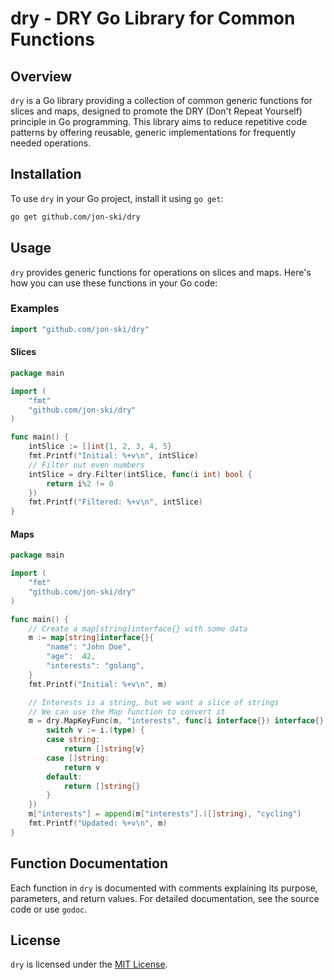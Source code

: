 # dry - DRY Go Library for Common Functions

## Overview

`dry` is a Go library providing a collection of common generic functions for
slices and maps, designed to promote the DRY (Don't Repeat Yourself) principle
in Go programming. This library aims to reduce repetitive code patterns by
offering reusable, generic implementations for frequently needed operations.

## Installation

To use `dry` in your Go project, install it using `go get`:

```bash
go get github.com/jon-ski/dry
```

## Usage

`dry` provides generic functions for operations on slices and maps. Here's how
you can use these functions in your Go code:

### Examples

```go
import "github.com/jon-ski/dry"
```

#### Slices

```go
package main

import (
    "fmt"
    "github.com/jon-ski/dry"
)

func main() {
    intSlice := []int{1, 2, 3, 4, 5}
    fmt.Printf("Initial: %+v\n", intSlice)
    // Filter out even numbers
    intSlice = dry.Filter(intSlice, func(i int) bool {
        return i%2 != 0
    })
    fmt.Printf("Filtered: %+v\n", intSlice)
}
```

#### Maps

```go
package main

import (
    "fmt"
    "github.com/jon-ski/dry"
)

func main() {
    // Create a map[string]interface{} with some data
    m := map[string]interface{}{
        "name": "John Doe",
        "age":  42,
        "interests": "golang",
    }
    fmt.Printf("Initial: %+v\n", m)

    // Interests is a string, but we want a slice of strings
    // We can use the Map function to convert it
    m = dry.MapKeyFunc(m, "interests", func(i interface{}) interface{} {
        switch v := i.(type) {
        case string:
            return []string{v}
        case []string:
            return v
        default:
            return []string{}
        }
    })
    m["interests"] = append(m["interests"].([]string), "cycling")
    fmt.Printf("Updated: %+v\n", m)
}

```

## Function Documentation

Each function in `dry` is documented with comments explaining its purpose, parameters, and return values. For detailed documentation, see the source code or use `godoc`.

## License

`dry` is licensed under the [MIT License](LICENSE).

